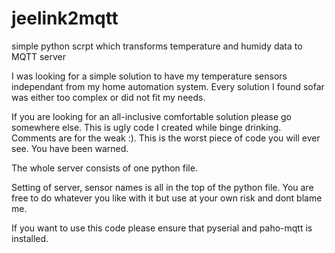 # jeelink2mqtt
simple python scrpt which transforms temperature and humidy data to MQTT server

I was looking for a simple solution to have my temperature sensors independant from my home automation system. Every solution I found sofar was either too complex or did not fit my needs. 

If you are looking for an all-inclusive comfortable solution please go somewhere else. This is ugly code I created while binge drinking. Comments are for the weak :). This is the worst piece of code you will ever see. You have been warned.

The whole server consists of one python file.

Setting of server, sensor names is all in the top of the python file. You are free to do whatever you like with it but use at your own risk and dont blame me.

If you want to use this code please ensure that pyserial and paho-mqtt is installed.
